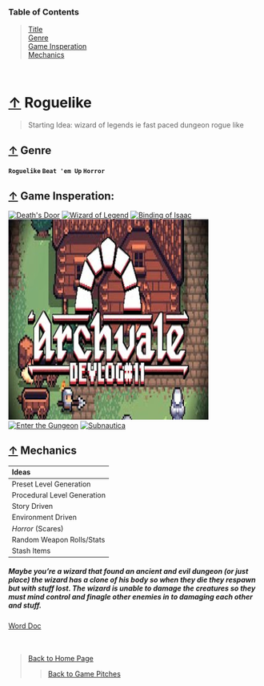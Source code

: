 ### Table of Contents
> [Title](#-roguelike)<br />
> [Genre](#-genre)<br />
> [Game Insperation](#-game-insperation)<br />
> [Mechanics](#-mechanics)

<br />

# [↑](#table-of-contents) Roguelike

> Starting Idea: wizard of legends ie fast paced dungeon rogue like

## [↑](#table-of-contents) Genre 
#### `Roguelike` ```Beat 'em Up``` `Horror`

## [↑](#table-of-contents) Game Insperation: 

[![Death's Door](https://www.allkeyshop.com/blog/wp-content/uploads/deaths-door-featured.jpg)][Death's Door]  [![Wizard of Legend](https://i.imgur.com/Brg5PRX.jpg)][Wizard of Legend]
[![Binding of Isaac](https://cdn2.steamgriddb.com/file/sgdb-cdn/thumb/74e56fee02096dc9621feb003f70e07f.jpg)][Binding of Isaac]  [![Archvale](Files/ArchvaleBanner.jpg)][Archvale]
[![Enter the Gungeon](https://is3-ssl.mzstatic.com/image/thumb/Music30/v4/45/ec/b2/45ecb2b7-0b84-c405-f4bc-9dd38b6aeeb7/190374731669.jpg/400x400cc.jpg)][Enter the Gungeon]  [![Subnautica](https://topbestalternative.com/wp-content/uploads/2020/07/subnautica-logo.jpg)][Subnautica]
 

## [↑](#table-of-contents) Mechanics 
|    Ideas   |
| :--- |
| Preset Level Generation |
| Procedural Level Generation |
|Story Driven |
| Environment Driven |
| _Horror_ (Scares) |
| Random Weapon Rolls/Stats |
| Stash Items|

##### Maybe you’re a wizard that found an ancient and evil dungeon (or just place) the wizard has a clone of his body so when they die they respawn but with stuff lost. The wizard is unable to damage the creatures so they must mind control and finagle other enemies in to damaging each other and stuff.

[Word Doc](https://liveuwstout-my.sharepoint.com/:w:/g/personal/boehmz8613_my_uwstout_edu/ES2czwkxKb9EmOha0vkILKABpWAZkpiYaEx02vimEnC2Bg?e=EpjbQJ)
<br /><br /><br />

> [Back to Home Page](https://github.com/Zachary-Boehm/GDD400)
>> [Back to Game Pitches](https://github.com/Zachary-Boehm/GDD400/tree/main/Game%20Pitches)

[Death's Door]: https://www.youtube.com/watch?v=NjnEg3ucXpc "Click Me For Death's Door Trailer"
[Wizard of Legend]: https://www.youtube.com/watch?v=1bsU7iQM66o "Click Me For Wizard of Legend Trailer"
[Binding of Isaac]: https://www.youtube.com/watch?v=27Le3kOOFQk "Click Me For Binding of Isaac Trailer"
[Archvale]: https://www.youtube.com/watch?v=fiDNUQMRhqc "Click Me For Archvale Trailer"
[Enter the Gungeon]: https://www.youtube.com/watch?v=OMh0tw0bADs "Click Me For Enter the Gungeon Trailer"
[Subnautica]: https://www.youtube.com/watch?v=Rz2SNm8VguE "Click Me For Subnautica Trailer"
